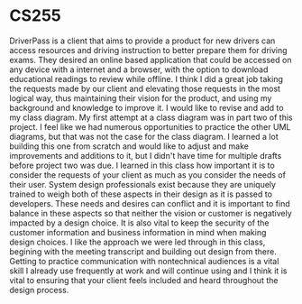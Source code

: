 # CS255

DriverPass is a client that aims to provide a product for new drivers can access resources and driving instruction to
better prepare them for driving exams. They desired an online based application that could be accessed on any device 
with a internet and a browser, with the option to download educational readings to review while offline. I think 
I did a great job taking the requests made by our client and elevating those requests in the most logical way,
thus maintaining their vision for the product, and using my background and knowledge to improve it. I would like
to revise and add to my class diagram. My first attempt at a class diagram was in part two of this project. I feel
like we had numerous opportunities to practice the other UML diagrams, but that was not the case for the class
diagram. I learned a lot building this one from scratch and would like to adjust and make improvements and additions
to it, but I didn't have time for multiple drafts before project two was due. I learned in this class how important
it is to consider the requests of your client as much as you consider the needs of their user. System design
professionals exist because they are uniquely trained to weigh both of these aspects in their design as it is passed 
to developers. These needs and desires can conflict and it is important to find balance in these aspects so that
neither the vision or customer is negatively impacted by a design choice. It is also vital to keep the security of 
the customer information and business information in mind when making design choices. I like the approach we were led
through in this class, begining with the meeting transcript and building out design from there. Getting to practice 
communication with nontechnical audiences is a vital skill I already use frequently at work and will continue using
and I think it is vital to ensuring that your client feels included and heard throughout the design process.
